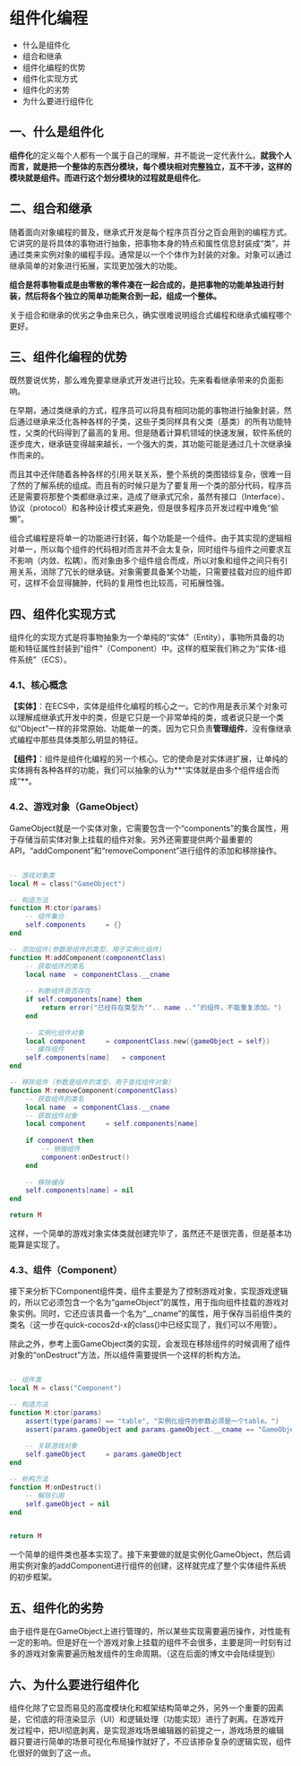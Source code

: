 # 组件化编程

- 什么是组件化 
- 组合和继承
- 组件化编程的优势 
- 组件化实现方式
- 组件化的劣势
- 为什么要进行组件化

## 一、什么是组件化
**组件化**的定义每个人都有一个属于自己的理解，并不能说一定代表什么。**就我个人而言，就是把一个整体的东西分模块，每个模块相对完整独立，互不干涉，这样的模块就是组件。而进行这个划分模块的过程就是组件化**。

## 二、组合和继承
随着面向对象编程的普及，继承式开发是每个程序员百分之百会用到的编程方式。它讲究的是将具体的事物进行抽象，把事物本身的特点和属性信息封装成“类”，并通过类来实例对象的编程手段。通常是以一个个体作为封装的对象。对象可以通过继承简单的对象进行拓展，实现更加强大的功能。

**组合是将事物看成是由零散的零件凑在一起合成的，是把事物的功能单独进行封装，然后将各个独立的简单功能聚合到一起，组成一个整体。**

关于组合和继承的优劣之争由来已久，确实很难说明组合式编程和继承式编程哪个更好。

## 三、组件化编程的优势
既然要说优势，那么难免要拿继承式开发进行比较。先来看看继承带来的负面影响。

在早期，通过类继承的方式，程序员可以将具有相同功能的事物进行抽象封装，然后通过继承来泛化各种各样的子类，这些子类同样具有父类（基类）的所有功能特性，父类的代码得到了最高的复用。但是随着计算机领域的快速发展，软件系统的逐步庞大，继承链变得越来越长，一个强大的类，其功能可能是通过几十次继承操作而来的。

而且其中还伴随着各种各样的引用关联关系，整个系统的类图错综复杂，很难一目了然的了解系统的组成。而且有的时候只是为了要复用一个类的部分代码，程序员还是需要将那整个类都继承过来，造成了继承式冗余，虽然有接口（Interface）、协议（protocol）和各种设计模式来避免，但是很多程序员开发过程中难免“偷懒”。

组合式编程是将单一的功能进行封装，每个功能是一个组件。由于其实现的逻辑相对单一，所以每个组件的代码相对而言并不会太复杂，同时组件与组件之间要求互不影响（内敛、松耦）。而对象由多个组件组合而成，所以对象和组件之间只有引用关系，消除了冗长的继承链。对象需要具备某个功能，只需要挂载对应的组件即可，这样不会显得臃肿，代码的复用性也比较高，可拓展性强。

## 四、组件化实现方式
组件化的实现方式是将事物抽象为一个单纯的“实体”（Entity），事物所具备的功能和特征属性封装到“组件”（Component）中。这样的框架我们称之为“实体-组件系统”（ECS）。

### 4.1、核心概念
**【实体】**：在ECS中，实体是组件化编程的核心之一。它的作用是表示某个对象可以理解成继承式开发中的类，但是它只是一个非常单纯的类，或者说只是一个类似“Object”一样的非常原始、功能单一的类。因为它只负责**管理组件**，没有像继承式编程中那些具体类那么明显的特征。

**【组件】**：组件是组件化编程的另一个核心。它的使命是对实体进扩展，让单纯的实体拥有各种各样的功能，我们可以抽象的认为**“实体就是由多个组件组合而成”**。

### 4.2、游戏对象（GameObject）
GameObject就是一个实体对象，它需要包含一个“components”的集合属性，用于存储当前实体对象上挂载的组件对象。另外还需要提供两个最重要的API，“addComponent”和“removeComponent”进行组件的添加和移除操作。

```lua

-- 游戏对象类
local M = class("GameObject")

-- 构造方法
function M:ctor(params)
	-- 组件集合
	self.components 	= {}
end

-- 添加组件(参数是组件的类型，用于实例化组件)
function M:addComponent(componentClass)
	-- 获取组件的类名
	local name	= componentClass.__cname
	
	-- 判断组件是否存在
	if self.components[name] then 
		return error("已经存在类型为‘".. name .."’的组件，不能重复添加。")
	end
	
	-- 实例化组件对象
	local component 	= componentClass.new({gameObject = self})
	-- 缓存组件
	self.components[name] 	= component
end 

-- 移除组件（参数是组件的类型，用于查找组件对象）
function M:removeComponent(componentClass)
	-- 获取组件的类名
	local name	= componentClass.__cname
	-- 获取组件对象
	local component 	= self.components[name]
	
	if component then 
		-- 销毁组件
		component:onDestruct()
	end
	
	-- 移除缓存
	self.components[name] = nil
end

return M

```

这样，一个简单的游戏对象实体类就创建完毕了，虽然还不是很完善，但是基本功能算是实现了。

### 4.3、组件（Component）
接下来分析下Component组件类，组件主要是为了控制游戏对象，实现游戏逻辑的，所以它必须包含一个名为“gameObject”的属性，用于指向组件挂载的游戏对象实例。同时，它还应该具备一个名为“__cname”的属性，用于保存当前组件类的类名（这一步在quick-cocos2d-x的class()中已经实现了，我们可以不用管）。 

除此之外，参考上面GameObject类的实现，会发现在移除组件的时候调用了组件对象的“onDestruct”方法，所以组件需要提供一个这样的析构方法。

``` lua

-- 组件类
local M = class("Component")

-- 构造方法
function M:ctor(params)
	assert(type(params) == "table", "实例化组件的参数必须是一个table。")
	assert(params.gameObject and params.gameObject.__cname == "GameObject", "组件必须通过GameObject进行实例化。")
	
	-- 关联游戏对象
	self.gameObject 	= params.gameObject
end

-- 析构方法
function M:onDestruct()
	-- 解除引用
	self.gameObject = nil 
end


return M 

```

一个简单的组件类也基本实现了。接下来要做的就是实例化GameObject，然后调用实例对象的addComponent进行组件的创建，这样就完成了整个实体组件系统的初步框架。

## 五、组件化的劣势
由于组件是在GameObject上进行管理的，所以某些实现需要遍历操作，对性能有一定的影响。但是好在一个游戏对象上挂载的组件不会很多，主要是同一时刻有过多的游戏对象需要遍历触发组件的生命周期。（这在后面的博文中会陆续提到）

## 六、为什么要进行组件化
组件化除了它显而易见的高度模块化和框架结构简单之外，另外一个重要的因素是，它彻底的将渲染显示（UI）和逻辑处理（功能实现）进行了剥离。在游戏开发过程中，把UI彻底剥离，是实现游戏场景编辑器的前提之一，游戏场景的编辑器只要进行简单的场景可视化布局操作就好了，不应该掺杂复杂的逻辑实现，组件化很好的做到了这一点。